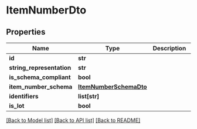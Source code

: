 # ItemNumberDto

## Properties
Name | Type | Description | Notes
------------ | ------------- | ------------- | -------------
**id** | **str** |  | 
**string_representation** | **str** |  | [optional] 
**is_schema_compliant** | **bool** |  | 
**item_number_schema** | [**ItemNumberSchemaDto**](ItemNumberSchemaDto.md) |  | [optional] 
**identifiers** | **list[str]** |  | [optional] 
**is_lot** | **bool** |  | 

[[Back to Model list]](../README.md#documentation-for-models) [[Back to API list]](../README.md#documentation-for-api-endpoints) [[Back to README]](../README.md)


